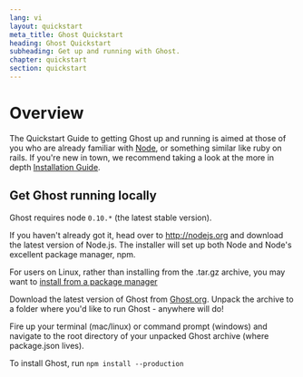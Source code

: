 ```yaml
---
lang: vi
layout: quickstart
meta_title: Ghost Quickstart
heading: Ghost Quickstart
subheading: Get up and running with Ghost.
chapter: quickstart
section: quickstart
---
```


# Overview <a id="overview"></a>

The Quickstart Guide to getting Ghost up and running is aimed at those of you who are already familiar with [Node](http://nodejs.org), or something similar like ruby on rails. If you're new in town, we recommend taking a look at the more in depth [Installation Guide](/installation.html).

## Get Ghost running locally <a id="ghost-local"></a>

Ghost requires node `0.10.*` (the latest stable version).

If you haven't already got it, head over to <http://nodejs.org> and download the latest version of Node.js. The installer will set up both Node and Node's excellent package manager, npm.

For users on Linux, rather than installing from the .tar.gz archive, you may want to [install from a package manager](https://github.com/joyent/node/wiki/Installing-Node.js-via-package-manager)

Download the latest version of Ghost from [Ghost.org](http://ghost.org). Unpack the archive to a folder where you'd like to run Ghost - anywhere will do!

Fire up your terminal (mac/linux) or command prompt (windows) and navigate to the root directory of your unpacked Ghost archive (where package.json lives).

To install Ghost, run `npm install --production`

<!--<h2 id="customise">Customise & Configure Ghost</h2>

<h2 id="ghost-deploy">Deploy Ghost</h2>

<ol>
    <li>In the Terminal / Command Prompt, type <code>npm start</code></li>
    <li><p>This will have launched your Ghost blog, visit one  <a href="http://localhost:2368/">http://localhost:2368/</a> to see</p></li>
</ol>
-->
